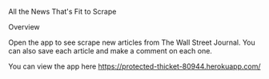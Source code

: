 All the News That's Fit to Scrape

Overview

Open the app to see scrape new articles from The Wall Street Journal. You can also save each article and make a comment on each one.

You can view the app here https://protected-thicket-80944.herokuapp.com/
